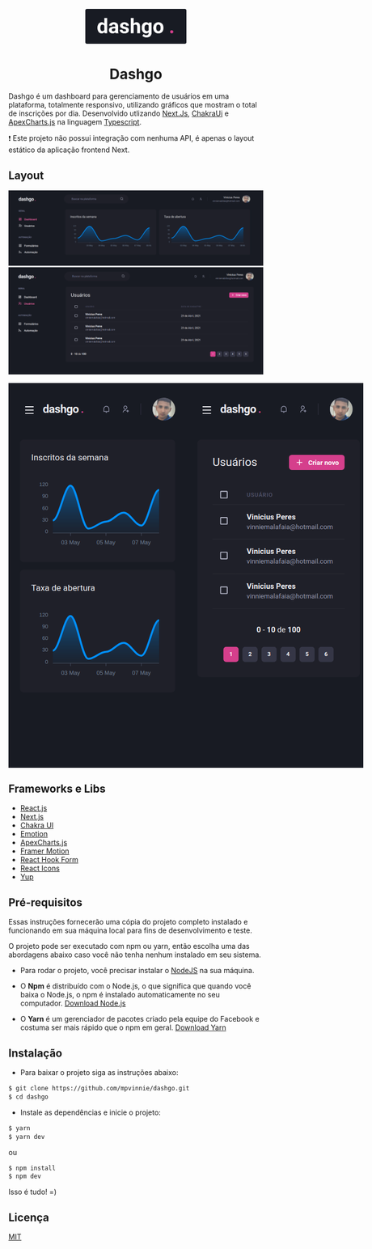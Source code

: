 <p align="center">
  <img src="/.github/logo.png" width="200" />
</p>

<h1 align="center">
  Dashgo
</h1>

Dashgo é um dashboard para gerenciamento de usuários em uma plataforma, totalmente responsivo, utilizando gráficos que mostram o total de inscrições por dia. Desenvolvido utlizando [Next.Js](https://nextjs.org/), [ChakraUi](https://chakra-ui.com/) e [ApexCharts.js](https://apexcharts.com/) na linguagem [Typescript](https://www.typescriptlang.org/).

❗ Este projeto não possui integração com nenhuma API, é apenas o layout estático da aplicação frontend Next.

## Layout

![Rocket Redis](/.github/dashboard_desktop.png)
![Rocket Redis](/.github/users_desktop.png)
<div style="display: flex; justify-content: space-between">
  <img src="/.github/dashboard_mobile.png" />
  <img src="/.github/users_mobile.png" />
</div>

## Frameworks e Libs

* [React.js](https://pt-br.reactjs.org/)
* [Next.js](https://nextjs.org/)
* [Chakra UI](https://chakra-ui.com/)
* [Emotion](https://emotion.sh/docs/introduction)
* [ApexCharts.js](https://apexcharts.com/)
* [Framer Motion](https://www.framer.com/motion/)
* [React Hook Form](https://react-hook-form.com/)
* [React Icons](https://react-icons.github.io/react-icons/)
* [Yup](https://github.com/jquense/yup)

## Pré-requisitos

Essas instruções fornecerão uma cópia do projeto completo instalado e funcionando em sua máquina local para fins de desenvolvimento e teste.

O projeto pode ser executado com npm ou yarn, então escolha uma das abordagens abaixo caso você não tenha nenhum instalado em seu sistema.

* Para rodar o projeto, você precisar instalar o [NodeJS](https://nodejs.org/en/download/) na sua máquina.

* O **Npm** é distribuído com o Node.js, o que significa que quando você baixa o Node.js, o npm é instalado automaticamente no seu computador. [Download Node.js](https://nodejs.org/en/download/)

* O **Yarn** é um gerenciador de pacotes criado pela equipe do Facebook e costuma ser mais rápido que o npm em geral.  [Download Yarn](https://yarnpkg.com/en/docs/install)

## Instalação

* Para baixar o projeto siga as instruções abaixo:

```bash
$ git clone https://github.com/mpvinnie/dashgo.git
$ cd dashgo
```

* Instale as dependências e inicie o projeto:

```bash
$ yarn
$ yarn dev
```

ou

```bash
$ npm install
$ npm dev
```

Isso é tudo! =)

## Licença
[MIT](https://choosealicense.com/licenses/mit/)
